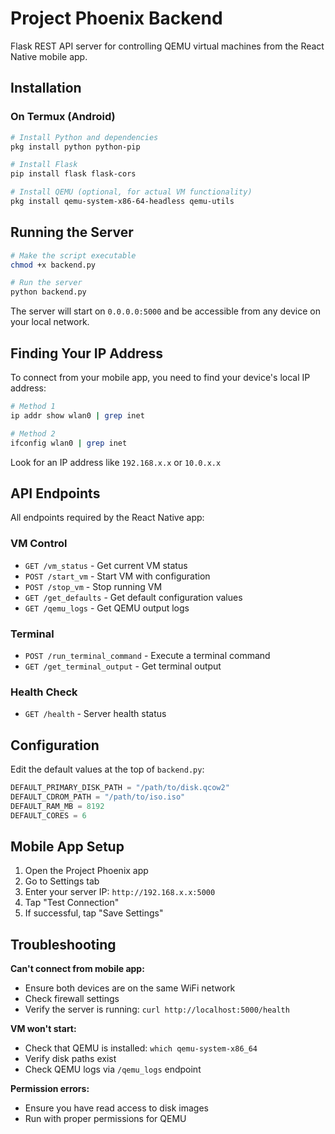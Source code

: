 # Project Phoenix Backend

Flask REST API server for controlling QEMU virtual machines from the React Native mobile app.

## Installation

### On Termux (Android)

```bash
# Install Python and dependencies
pkg install python python-pip

# Install Flask
pip install flask flask-cors

# Install QEMU (optional, for actual VM functionality)
pkg install qemu-system-x86-64-headless qemu-utils
```

## Running the Server

```bash
# Make the script executable
chmod +x backend.py

# Run the server
python backend.py
```

The server will start on `0.0.0.0:5000` and be accessible from any device on your local network.

## Finding Your IP Address

To connect from your mobile app, you need to find your device's local IP address:

```bash
# Method 1
ip addr show wlan0 | grep inet

# Method 2
ifconfig wlan0 | grep inet
```

Look for an IP address like `192.168.x.x` or `10.0.x.x`

## API Endpoints

All endpoints required by the React Native app:

### VM Control
- `GET /vm_status` - Get current VM status
- `POST /start_vm` - Start VM with configuration
- `POST /stop_vm` - Stop running VM
- `GET /get_defaults` - Get default configuration values
- `GET /qemu_logs` - Get QEMU output logs

### Terminal
- `POST /run_terminal_command` - Execute a terminal command
- `GET /get_terminal_output` - Get terminal output

### Health Check
- `GET /health` - Server health status

## Configuration

Edit the default values at the top of `backend.py`:

```python
DEFAULT_PRIMARY_DISK_PATH = "/path/to/disk.qcow2"
DEFAULT_CDROM_PATH = "/path/to/iso.iso"
DEFAULT_RAM_MB = 8192
DEFAULT_CORES = 6
```

## Mobile App Setup

1. Open the Project Phoenix app
2. Go to Settings tab
3. Enter your server IP: `http://192.168.x.x:5000`
4. Tap "Test Connection"
5. If successful, tap "Save Settings"

## Troubleshooting

**Can't connect from mobile app:**
- Ensure both devices are on the same WiFi network
- Check firewall settings
- Verify the server is running: `curl http://localhost:5000/health`

**VM won't start:**
- Check that QEMU is installed: `which qemu-system-x86_64`
- Verify disk paths exist
- Check QEMU logs via `/qemu_logs` endpoint

**Permission errors:**
- Ensure you have read access to disk images
- Run with proper permissions for QEMU
